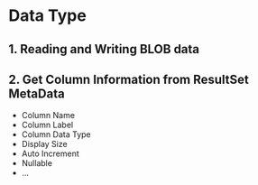 # Data Type

## 1. Reading and Writing BLOB data

## 2. Get Column Information from ResultSet MetaData
- Column Name
- Column Label
- Column Data Type
- Display Size
- Auto Increment
- Nullable
- ...